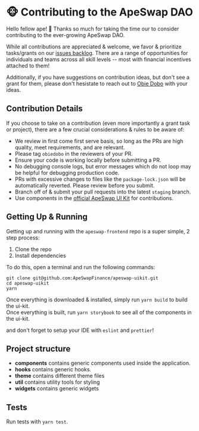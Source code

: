 # 🐵 Contributing to the ApeSwap DAO

Hello fellow ape! 🍌 Thanks so much for taking the time our to consider contributing to the ever-growing ApeSwap DAO.   
  
While all contributions are appreciated & welcome, we favor & prioritize tasks/grants on our [issues backlog](https://github.com/ApeSwapFinance/apeswap-uikit/issues). There are a range of opportunities for individuals and teams across all skill levels -- most with financial incentives attached to them!  

Additionally, if you have suggestions on contribution ideas, but don't see a grant for them, please don't hesistate to reach out to [Obie Dobo](https://t.me/obiedobo) with your ideas.  
  
## Contribution Details

If you choose to take on a contribution (even more importantly a grant task or project), there are a few crucial considerations & rules to be aware of:  
  
- We review in first come first serve basis, so long as the PRs are high quality, meet requirements, and are relevant.
- Please tag `obiedobo` in the reviewers of your PR.
- Ensure your code is working locally before submitting a PR.
- No debugging console logs, but error messages which do not loop may be helpful for debugging production code.
- PRs with excessive changes to files like the `package-lock.json` will be automatically reverted. Please review before you submit.
- Branch off of & submit your pull requests into the latest `staging` branch.
- Use components in the [official ApeSwap UI Kit](https://github.com/ApeSwapFinance/apeswap-uikit) for contributions.

## Getting Up & Running

Getting up and running with the `apeswap-frontend` repo is a super simple, 2 step process:

1. Clone the repo
2. Install dependencies

To do this, open a terminal and run the following commands:

```
git clone git@github.com:ApeSwapFinance/apeswap-uikit.git
cd apeswap-uikit
yarn
```

Once everything is downloaded & installed, simply run `yarn build` to build the ui-kit.  
Once everything is built, run `yarn storybook` to see all of the components in the ui-kit.  

and don't forget to setup your IDE with `eslint` and `prettier`!

## Project structure

- **components** contains generic components used inside the application.
- **hooks** contains generic hooks.
- **theme** contains different theme files
- **util** contains utility tools for styling
- **widgets** contains generic widgets

## Tests

Run tests with `yarn test`.
